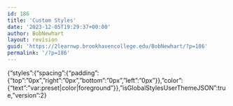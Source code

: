 ```yaml
---
id: 186
title: 'Custom Styles'
date: '2023-12-05T19:29:37+00:00'
author: BobNewhart
layout: revision
guid: 'https://2learnwp.brookhavencollege.edu/BobNewhart/?p=186'
permalink: '/?p=186'
---
```


{“styles”:{“spacing”:{“padding”:{“top”:”0px”,”right”:”0px”,”bottom”:”0px”,”left”:”0px”}},”color”:{“text”:”var:preset|color|foreground”}},”isGlobalStylesUserThemeJSON”:true,”version”:2}